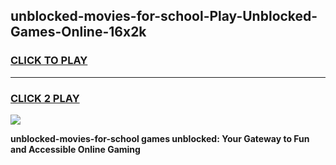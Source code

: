 
## unblocked-movies-for-school-Play-Unblocked-Games-Online-16x2k
<h3>
<a href="https://premium76.site?title=unblocked-movies-for-school&ref=25A">CLICK TO PLAY</a></h3>
<hr>

<h3>
<a href="https://premium76.site?title=unblocked-movies-for-school&ref=25A">CLICK 2 PLAY</a>
  
</h3>

<a href="https://premium76.site?title=unblocked-movies-for-school&ref=25A"><img src="https://clearcache.store/games.png"></a>


**unblocked-movies-for-school games unblocked: Your Gateway to Fun and Accessible Online Gaming**
